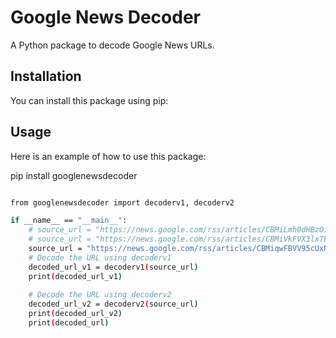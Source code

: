 # Google News Decoder

A Python package to decode Google News URLs.

## Installation

You can install this package using pip:

## Usage

Here is an example of how to use this package:

pip install googlenewsdecoder

```bash

from googlenewsdecoder import decoderv1, decoderv2

if __name__ == "__main__":
    # source_url = "https://news.google.com/rss/articles/CBMiLmh0dHBzOi8vd3d3LmJiYy5jb20vbmV3cy9hcnRpY2xlcy9jampqbnhkdjE4OG_SATJodHRwczovL3d3dy5iYmMuY29tL25ld3MvYXJ0aWNsZXMvY2pqam54ZHYxODhvLmFtcA?oc=5"
    # source_url = "https://news.google.com/rss/articles/CBMiVkFVX3lxTE4zaGU2bTY2ZGkzdTRkSkJ0cFpsTGlDUjkxU2FBRURaTWU0c3QzVWZ1MHZZNkZ5Vzk1ZVBnTDFHY2R6ZmdCUkpUTUJsS1pqQTlCRzlzbHV3?oc=5"
    source_url = "https://news.google.com/rss/articles/CBMiqwFBVV95cUxNMTRqdUZpNl9hQldXbGo2YVVLOGFQdkFLYldlMUxUVlNEaElsYjRRODVUMkF3R1RYdWxvT1NoVzdUYS0xSHg3eVdpTjdVODQ5cVJJLWt4dk9vZFBScVp2ZmpzQXZZRy1ncDM5c2tRbXBVVHVrQnpmMGVrQXNkQVItV3h4dVQ1V1BTbjhnM3k2ZUdPdnhVOFk1NmllNTZkdGJTbW9NX0k5U3E2Tkk?oc=5"
    # Decode the URL using decoderv1
    decoded_url_v1 = decoderv1(source_url)
    print(decoded_url_v1)
    
    # Decode the URL using decoderv2
    decoded_url_v2 = decoderv2(source_url)
    print(decoded_url_v2)
    print(decoded_url)
